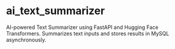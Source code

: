 # ai_text_summarizer
AI-powered Text Summarizer using FastAPI and Hugging Face Transformers. Summarizes text inputs and stores results in MySQL asynchronously.
